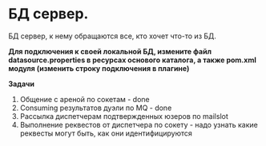# БД сервер.
БД сервер, к нему обращаются все, кто хочет что-то из БД.

**Для подключения к своей локальной БД, измените файл datasource.properties в ресурсах основого каталога, а также pom.xml модуля (изменить строку подключения в плагине)** 

**Задачи**
1. Общение с ареной по сокетам - done
2. Consuming результатов дуэли по MQ - done
3. Рассылка диспетчерам подтвержденных юзеров по mailslot
4. Выполнение реквестов от диспетчера по сокету - надо узнать какие реквесты могут быть, как они идентифицируются
